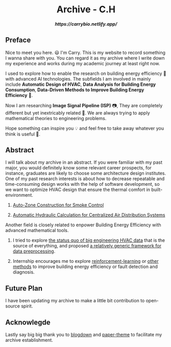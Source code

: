<div align="center">
<h1>Archive - C.H</h1>
<h5>https://carrybio.netlify.app/</h5>
</div>

## Preface

Nice to meet you here. :smiley: I'm Carry. This is my website to record something I wanna share with you. You can regard it as my archive where I write down my experience and works during my academic journey at least right now. 

I used to explore how to enable the research on building energy efficiency :house_with_garden: with advanced AI technologies. The subfields I am involved in mainly include **Automatic Design of HVAC**, **Data Analysis for Building Energy Consumption**, **Data-Driven Methods to Improve Building Energy Efficiency** :office:. 

Now I am researching **Image Signal Pipeline (ISP)** :camera:, They are completely different but yet inextricably related :monocle_face:. We are always trying to apply mathematical theories to engineering problems. 

Hope something can inspire you :bulb: and feel free to take away whatever you think is useful :brain:.

## Abstract

I will talk about my archive in an abstract. If you were familiar with my past major, you would definitely know some relevant career prospects, for instance, graduates are likely to choose some architecture design institutes. One of my past research interests is about how to decrease repeatable and time-consuming design works with the help of software development, so we want to optimize HVAC design that ensure the thermal comfort in built-environment. 

1. [Auto-Zone Construction for Smoke Control](https://carrybio.netlify.app/posts/blog9/)

2. [Automatic Hydraulic Calculation for Centralized Air Distribution Systems](https://carrybio.netlify.app/posts/blog10/)

Another field is closely related to enpower Building Energy Efficiency with advanced mathematical tools.

1. I tried to explore [the status quo of big engineering HVAC data](https://carrybio.netlify.app/posts/blog11/) that is the source of everything, and proposed [a relatively generic framework for data preprocessing](https://carrybio.netlify.app/posts/blog15/).

2. Internship encourages me to explore [reinforcement-learning](https://carrybio.netlify.app/posts/blog14/) or [other methods](https://carrybio.netlify.app/posts/blog13/) to improve building energy efficiency or fault detection and diagnosis.

## Future Plan

I have been updating my archive to make a little bit contribution to open-source spirit. 

## Acknowlegde

Lastly say big big thank you to [blogdown](https://bookdown.org/yihui/blogdown/) and [paper-theme](https://github.com/nanxiaobei/hugo-paper) to facilitate my archive establishment. 
